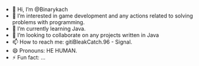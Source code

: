 - 👋 Hi, I’m @Binarykach
- 👀 I’m interested in game development and any actions related to solving problems with programming.
- 🌱 I’m currently learning Java.
- 💞️ I’m looking to collaborate on any projects written in Java
- 📫 How to reach me: gitiBleakCatch.96 - Signal.
- 😄 Pronouns: HE HUMAN.
- ⚡ Fun fact: ...

<!---
Binarykach/Binarykach is a ✨ special ✨ repository because its `README.md` (this file) appears on your GitHub profile.
You can click the Preview link to take a look at your changes.
--->
